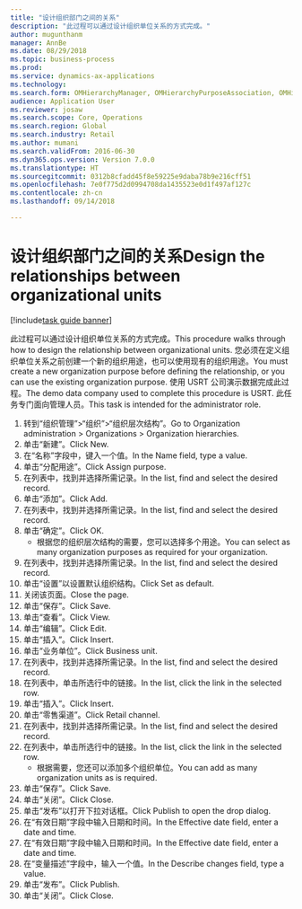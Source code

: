 ```yaml
--- 
title: "设计组织部门之间的关系"
description: "此过程可以通过设计组织单位关系的方式完成。"
author: mugunthanm
manager: AnnBe
ms.date: 08/29/2018
ms.topic: business-process
ms.prod: 
ms.service: dynamics-ax-applications
ms.technology: 
ms.search.form: OMHierarchyManager, OMHierarchyPurposeAssociation, OMHierarchySelection, HierarchyDesigner, OMNodeSelection,  HierarchyPublishAndCloseForm
audience: Application User
ms.reviewer: josaw
ms.search.scope: Core, Operations
ms.search.region: Global
ms.search.industry: Retail
ms.author: mumani
ms.search.validFrom: 2016-06-30
ms.dyn365.ops.version: Version 7.0.0
ms.translationtype: HT
ms.sourcegitcommit: 0312b8cfadd45f8e59225e9daba78b9e216cff51
ms.openlocfilehash: 7e0f775d2d0994708da1435523e0d1f497af127c
ms.contentlocale: zh-cn
ms.lasthandoff: 09/14/2018

---
```

# <a name="design-the-relationships-between-organizational-units"></a><span data-ttu-id="ab092-103">设计组织部门之间的关系</span><span class="sxs-lookup"><span data-stu-id="ab092-103">Design the relationships between organizational units</span></span>

[!include[task guide banner](../includes/task-guide-banner.md)]

<span data-ttu-id="ab092-104">此过程可以通过设计组织单位关系的方式完成。</span><span class="sxs-lookup"><span data-stu-id="ab092-104">This procedure walks through how to design the relationship between organizational units.</span></span> <span data-ttu-id="ab092-105">您必须在定义组织单位关系之前创建一个新的组织用途，也可以使用现有的组织用途。</span><span class="sxs-lookup"><span data-stu-id="ab092-105">You must create a new organization purpose before defining the relationship, or you can use the existing organization purpose.</span></span> <span data-ttu-id="ab092-106">使用 USRT 公司演示数据完成此过程。</span><span class="sxs-lookup"><span data-stu-id="ab092-106">The demo data company used to complete this procedure is USRT.</span></span> <span data-ttu-id="ab092-107">此任务专门面向管理人员。</span><span class="sxs-lookup"><span data-stu-id="ab092-107">This task is intended for the administrator role.</span></span>

1. <span data-ttu-id="ab092-108">转到“组织管理”>“组织”>“组织层次结构”。</span><span class="sxs-lookup"><span data-stu-id="ab092-108">Go to Organization administration > Organizations > Organization hierarchies.</span></span>
2. <span data-ttu-id="ab092-109">单击“新建”。</span><span class="sxs-lookup"><span data-stu-id="ab092-109">Click New.</span></span>
3. <span data-ttu-id="ab092-110">在“名称”字段中，键入一个值。</span><span class="sxs-lookup"><span data-stu-id="ab092-110">In the Name field, type a value.</span></span>
4. <span data-ttu-id="ab092-111">单击“分配用途”。</span><span class="sxs-lookup"><span data-stu-id="ab092-111">Click Assign purpose.</span></span>
5. <span data-ttu-id="ab092-112">在列表中，找到并选择所需记录。</span><span class="sxs-lookup"><span data-stu-id="ab092-112">In the list, find and select the desired record.</span></span>
6. <span data-ttu-id="ab092-113">单击“添加”。</span><span class="sxs-lookup"><span data-stu-id="ab092-113">Click Add.</span></span>
7. <span data-ttu-id="ab092-114">在列表中，找到并选择所需记录。</span><span class="sxs-lookup"><span data-stu-id="ab092-114">In the list, find and select the desired record.</span></span>
8. <span data-ttu-id="ab092-115">单击“确定”。</span><span class="sxs-lookup"><span data-stu-id="ab092-115">Click OK.</span></span>
    * <span data-ttu-id="ab092-116">根据您的组织层次结构的需要，您可以选择多个用途。</span><span class="sxs-lookup"><span data-stu-id="ab092-116">You can select as many organization purposes as required for your organization.</span></span>  
9. <span data-ttu-id="ab092-117">在列表中，找到并选择所需记录。</span><span class="sxs-lookup"><span data-stu-id="ab092-117">In the list, find and select the desired record.</span></span>
10. <span data-ttu-id="ab092-118">单击“设置”以设置默认组织结构。</span><span class="sxs-lookup"><span data-stu-id="ab092-118">Click Set as default.</span></span>
11. <span data-ttu-id="ab092-119">关闭该页面。</span><span class="sxs-lookup"><span data-stu-id="ab092-119">Close the page.</span></span>
12. <span data-ttu-id="ab092-120">单击“保存”。</span><span class="sxs-lookup"><span data-stu-id="ab092-120">Click Save.</span></span>
13. <span data-ttu-id="ab092-121">单击“查看”。</span><span class="sxs-lookup"><span data-stu-id="ab092-121">Click View.</span></span>
14. <span data-ttu-id="ab092-122">单击“编辑”。</span><span class="sxs-lookup"><span data-stu-id="ab092-122">Click Edit.</span></span>
15. <span data-ttu-id="ab092-123">单击“插入”。</span><span class="sxs-lookup"><span data-stu-id="ab092-123">Click Insert.</span></span>
16. <span data-ttu-id="ab092-124">单击“业务单位”。</span><span class="sxs-lookup"><span data-stu-id="ab092-124">Click Business unit.</span></span>
17. <span data-ttu-id="ab092-125">在列表中，找到并选择所需记录。</span><span class="sxs-lookup"><span data-stu-id="ab092-125">In the list, find and select the desired record.</span></span>
18. <span data-ttu-id="ab092-126">在列表中，单击所选行中的链接。</span><span class="sxs-lookup"><span data-stu-id="ab092-126">In the list, click the link in the selected row.</span></span>
19. <span data-ttu-id="ab092-127">单击“插入”。</span><span class="sxs-lookup"><span data-stu-id="ab092-127">Click Insert.</span></span>
20. <span data-ttu-id="ab092-128">单击“零售渠道”。</span><span class="sxs-lookup"><span data-stu-id="ab092-128">Click Retail channel.</span></span>
21. <span data-ttu-id="ab092-129">在列表中，找到并选择所需记录。</span><span class="sxs-lookup"><span data-stu-id="ab092-129">In the list, find and select the desired record.</span></span>
22. <span data-ttu-id="ab092-130">在列表中，单击所选行中的链接。</span><span class="sxs-lookup"><span data-stu-id="ab092-130">In the list, click the link in the selected row.</span></span>
    * <span data-ttu-id="ab092-131">根据需要，您还可以添加多个组织单位。</span><span class="sxs-lookup"><span data-stu-id="ab092-131">You can add as many organization units as is required.</span></span>  
23. <span data-ttu-id="ab092-132">单击“保存”。</span><span class="sxs-lookup"><span data-stu-id="ab092-132">Click Save.</span></span>
24. <span data-ttu-id="ab092-133">单击“关闭”。</span><span class="sxs-lookup"><span data-stu-id="ab092-133">Click Close.</span></span>
25. <span data-ttu-id="ab092-134">单击“发布”以打开下拉对话框。</span><span class="sxs-lookup"><span data-stu-id="ab092-134">Click Publish to open the drop dialog.</span></span>
26. <span data-ttu-id="ab092-135">在“有效日期”字段中输入日期和时间。</span><span class="sxs-lookup"><span data-stu-id="ab092-135">In the Effective date field, enter a date and time.</span></span>
27. <span data-ttu-id="ab092-136">在“有效日期”字段中输入日期和时间。</span><span class="sxs-lookup"><span data-stu-id="ab092-136">In the Effective date field, enter a date and time.</span></span>
28. <span data-ttu-id="ab092-137">在“变量描述”字段中，输入一个值。</span><span class="sxs-lookup"><span data-stu-id="ab092-137">In the Describe changes field, type a value.</span></span>
29. <span data-ttu-id="ab092-138">单击“发布”。</span><span class="sxs-lookup"><span data-stu-id="ab092-138">Click Publish.</span></span>
30. <span data-ttu-id="ab092-139">单击“关闭”。</span><span class="sxs-lookup"><span data-stu-id="ab092-139">Click Close.</span></span>


